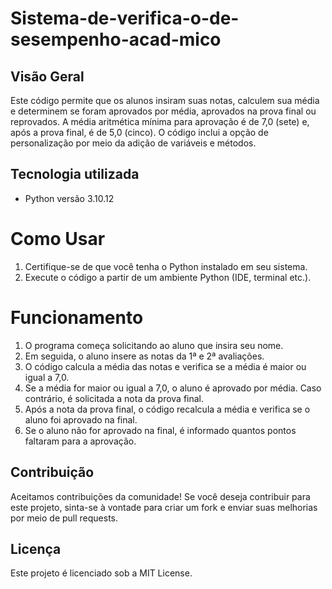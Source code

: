# Sistema-de-verifica-o-de-sesempenho-acad-mico


## Visão Geral

Este código permite que os alunos insiram suas notas, calculem sua média e determinem se foram aprovados por média, aprovados na prova final ou reprovados. A média aritmética mínima para aprovação é de 7,0 (sete) e, após a prova final, é de 5,0 (cinco). O código inclui a opção de personalização por meio da adição de variáveis e métodos.


 ## Tecnologia utilizada

- Python versão  3.10.12


# Como Usar

1. Certifique-se de que você tenha o Python instalado em seu sistema.
2. Execute o código a partir de um ambiente Python (IDE, terminal etc.).


# Funcionamento

1. O programa começa solicitando ao aluno que insira seu nome.
2. Em seguida, o aluno insere as notas da 1ª e 2ª avaliações.
3. O código calcula a média das notas e verifica se a média é maior ou igual a 7,0.
4. Se a média for maior ou igual a 7,0, o aluno é aprovado por média. Caso contrário, é solicitada a nota da prova final.
5. Após a nota da prova final, o código recalcula a média e verifica se o aluno foi aprovado na final.
6. Se o aluno não for aprovado na final, é informado quantos pontos faltaram para a aprovação.


## Contribuição

Aceitamos contribuições da comunidade! Se você deseja contribuir para este projeto, sinta-se à vontade para criar um fork e enviar suas melhorias por meio de pull requests.


## Licença

Este projeto é licenciado sob a MIT License.

